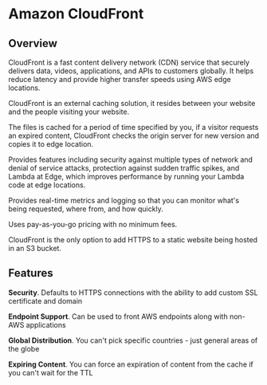 # Amazon CloudFront

## Overview

CloudFront is a fast content delivery network
(CDN) service that securely delivers data, videos, applications, and APIs to customers globally. It helps reduce latency and provide higher transfer speeds using AWS edge locations.

CloudFront is an external caching solution, it resides between your website and the people visiting your website. 

The files is cached for a period of time specified by you, if a visitor requests an expired content, CloudFront checks the origin server for new version and copies it to edge location. 

Provides features including security against multiple types of network and denial of service attacks, protection against sudden traffic spikes, and Lambda at Edge, which improves performance by running your Lambda code at edge locations.

Provides real-time metrics and logging so that you can monitor what's being requested, where from, and how quickly. 

Uses pay-as-you-go pricing with no minimum fees.

CloudFront is the only option to add HTTPS to a static website being hosted in an S3 bucket.


## Features

**Security**. Defaults to HTTPS connections with the ability to add custom SSL certificate and domain

**Endpoint Support**. Can be used to front AWS endpoints along with non-AWS applications

**Global Distribution**. You can't pick specific countries - just general areas of the globe

**Expiring Content**. You can force an expiration of content from the cache if you can't wait for the TTL